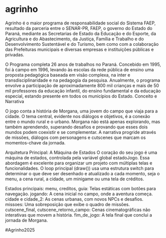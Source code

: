 # agrinho
Agrinho é o maior programa de responsabilidade social do Sistema FAEP, resultado da parceria entre o SENAR-PR, FAEP, o governo do Estado do Paraná, mediante as Secretarias de Estado da Educação e do Esporte, da Agricultura e do Abastecimento, da Justiça, Família e Trabalho e do Desenvolvimento Sustentável e do Turismo, bem como com a colaboração das Prefeituras municipais e diversas empresas e instituições públicas e privadas.

O Programa completa 26 anos de trabalhos no Paraná. Concebido em 1995, foi à campo em 1996, levando às escolas da rede pública de ensino uma proposta pedagógica baseada em visão complexa, na inter e transdisciplinaridade e na pedagogia da pesquisa. Anualmente, o programa envolve a participação de aproximadamente 800 mil crianças e mais de 50 mil professores da educação infantil, do ensino fundamental e da educação especial, estando presente em todos os municípios do Estado.
Conceito e Narrativa

O jogo conta a história de Morgana, uma jovem do campo que viaja para a cidade. O tema central, evidente nos diálogos e objetivos, é a conexão entre o mundo rural e o urbano. Morgana não está apenas explorando, mas também aprendendo, superando desafios e provando que esses dois mundos podem coexistir e se complementar. A narrativa progride através de missões, diálogos com personagens e cutscenes que marcam os momentos-chave da jornada.

Arquitetura Principal: A Máquina de Estados
O coração do seu jogo é uma máquina de estados, controlada pela variável global estadoJogo. Essa abordagem é excelente para organizar um projeto com múltiplas telas e funcionalidades. O loop principal (draw()) usa uma estrutura switch para determinar o que deve ser desenhado e atualizado a cada momento, seja o menu, a cena rural, a cidade, um minigame ou uma tela de créditos.

Estados principais:
menu, creditos, guia: Telas estáticas com botões para navegação.
jogando: A cena inicial no campo, onde a aventura começa.
cidade e cidade_2: As cenas urbanas, com novos NPCs e desafios.
missoes: Uma sobreposição que exibe o quadro de missões.
cutscene_final, cutscene_retorno_campo: Cenas cinematográficas não interativas que movem a história.
fim_de_jogo: A tela final que conclui a jornada de Morgana.

#Agrinho2025
